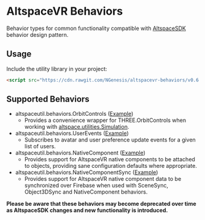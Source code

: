 # AltspaceVR Behaviors
Behavior types for common functionality compatible with [AltspaceSDK](https://github.com/AltspaceVR/AltspaceSDK/) behavior design pattern.

## Usage
Include the utility library in your project:
```html
<script src="https://cdn.rawgit.com/NGenesis/altspacevr-behaviors/v0.6.4/js/altspaceutil.min.js"></script>
```

## Supported Behaviors
* altspaceutil.behaviors.OrbitControls ([Example](https://github.com/NGenesis/altspacevr-behaviors/blob/master/examples/OrbitControls.html))
  * Provides a convenience wrapper for THREE.OrbitControls when working with [altspace.utilities.Simulation](https://altspacevr.github.io/AltspaceSDK/doc/js/module-altspace_utilities.Simulation.html).
* altspaceutil.behaviors.UserEvents ([Example](https://github.com/NGenesis/altspacevr-behaviors/blob/master/examples/UserEvents.html))
  * Subscribes to avatar and user preference update events for a given list of users.
* altspaceutil.behaviors.NativeComponent ([Example](https://github.com/NGenesis/altspacevr-behaviors/blob/master/examples/NativeComponent.html))
  * Provides support for AltspaceVR native components to be attached to objects, providing sane configuration defaults where appropriate.
* altspaceutil.behaviors.NativeComponentSync ([Example](https://github.com/NGenesis/altspacevr-behaviors/blob/master/examples/NativeComponentSync.html))
  * Provides support for AltspaceVR native component data to be synchronized over Firebase when used with SceneSync, Object3DSync and NativeComponent behaviors.

**Please be aware that these behaviors may become deprecated over time as AltspaceSDK changes and new functionality is introduced.**
